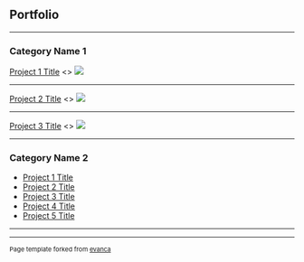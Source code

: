 ## Portfolio

---

### Category Name 1 

[Project 1 Title](/sample_page)
<> <img src="images/dummy_thumbnail.jpg?raw=true"/>

---
[Project 2 Title](/pdf/sample_presentation.pdf)
<> <img src="images/dummy_thumbnail.jpg?raw=true"/>

---
[Project 3 Title](http://example.com/)
<> <img src="images/dummy_thumbnail.jpg?raw=true"/>

---

### Category Name 2

- [Project 1 Title](http://example.com/)
- [Project 2 Title](http://example.com/)
- [Project 3 Title](http://example.com/)
- [Project 4 Title](http://example.com/)
- [Project 5 Title](http://example.com/)

---




---
<p style="font-size:11px">Page template forked from <a href="https://github.com/evanca/quick-portfolio">evanca</a></p>
<!-- Remove above link if you don't want to attibute -->
